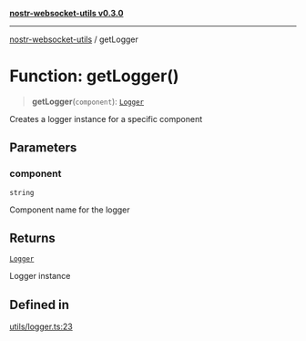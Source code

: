 [**nostr-websocket-utils v0.3.0**](../README.md)

***

[nostr-websocket-utils](../globals.md) / getLogger

# Function: getLogger()

> **getLogger**(`component`): [`Logger`](../type-aliases/Logger.md)

Creates a logger instance for a specific component

## Parameters

### component

`string`

Component name for the logger

## Returns

[`Logger`](../type-aliases/Logger.md)

Logger instance

## Defined in

[utils/logger.ts:23](https://github.com/HumanjavaEnterprises/nostr-websocket-utils/blob/main/src/utils/logger.ts#L23)
